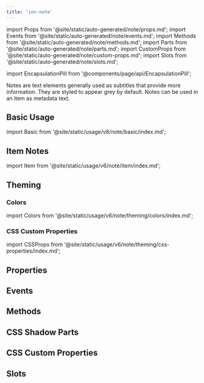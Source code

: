 ```yaml
---
title: 'ion-note'
---
```


import Props from '@site/static/auto-generated/note/props.md';
import Events from '@site/static/auto-generated/note/events.md';
import Methods from '@site/static/auto-generated/note/methods.md';
import Parts from '@site/static/auto-generated/note/parts.md';
import CustomProps from '@site/static/auto-generated/note/custom-props.md';
import Slots from '@site/static/auto-generated/note/slots.md';

<head>
  <title>ion-note: Note Text Elements for iOS and Android Ionic Apps</title>
  <meta
    name="description"
    content="ion-notes are text elements generally used as subtitles that provide more information. Learn how notes can be used and styled on iOS and Android Ionic apps."
  />
</head>

import EncapsulationPill from '@components/page/api/EncapsulationPill';

<EncapsulationPill type="shadow" />

Notes are text elements generally used as subtitles that provide more information. They are styled to appear grey by default. Notes can be used in an item as metadata text.

## Basic Usage

import Basic from '@site/static/usage/v6/note/basic/index.md';

<Basic />

## Item Notes

import Item from '@site/static/usage/v6/note/item/index.md';

<Item />

## Theming

### Colors

import Colors from '@site/static/usage/v6/note/theming/colors/index.md';

<Colors />

### CSS Custom Properties

import CSSProps from '@site/static/usage/v6/note/theming/css-properties/index.md';

<CSSProps />

## Properties

<Props />

## Events

<Events />

## Methods

<Methods />

## CSS Shadow Parts

<Parts />

## CSS Custom Properties

<CustomProps />

## Slots

<Slots />
